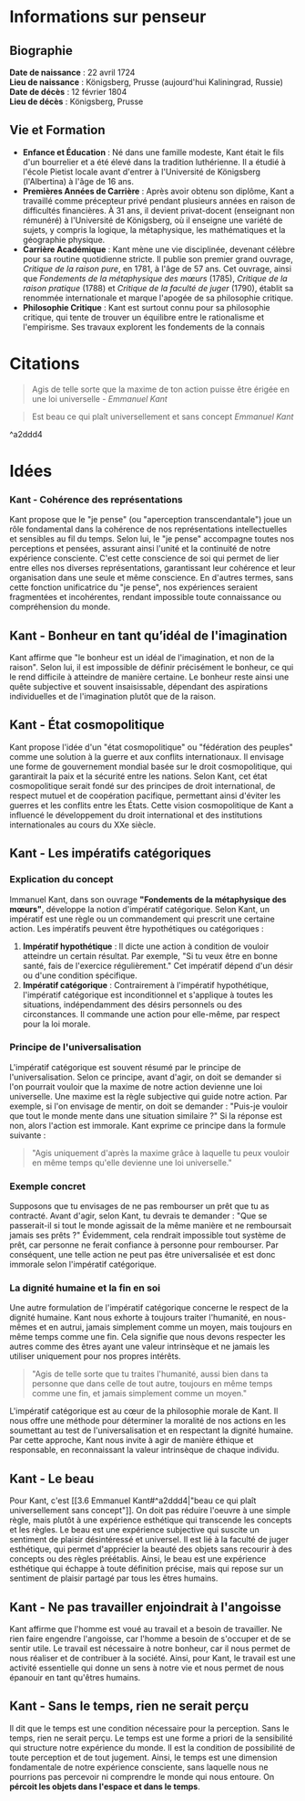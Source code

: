 # Informations sur penseur

## Biographie

**Date de naissance** : 22 avril 1724  
**Lieu de naissance** : Königsberg, Prusse (aujourd'hui Kaliningrad, Russie)  
**Date de décès** : 12 février 1804  
**Lieu de décès** : Königsberg, Prusse

## Vie et Formation

- **Enfance et Éducation** : Né dans une famille modeste, Kant était le fils d'un bourrelier et a été élevé dans la tradition luthérienne. Il a étudié à l'école Pietist locale avant d'entrer à l'Université de Königsberg (l'Albertina) à l'âge de 16 ans.
- **Premières Années de Carrière** : Après avoir obtenu son diplôme, Kant a travaillé comme précepteur privé pendant plusieurs années en raison de difficultés financières. À 31 ans, il devient privat-docent (enseignant non rémunéré) à l'Université de Königsberg, où il enseigne une variété de sujets, y compris la logique, la métaphysique, les mathématiques et la géographie physique.
- **Carrière Académique** : Kant mène une vie disciplinée, devenant célèbre pour sa routine quotidienne stricte. Il publie son premier grand ouvrage, _Critique de la raison pure_, en 1781, à l'âge de 57 ans. Cet ouvrage, ainsi que _Fondements de la métaphysique des mœurs_ (1785), _Critique de la raison pratique_ (1788) et _Critique de la faculté de juger_ (1790), établit sa renommée internationale et marque l'apogée de sa philosophie critique.
- **Philosophie Critique** : Kant est surtout connu pour sa philosophie critique, qui tente de trouver un équilibre entre le rationalisme et l'empirisme. Ses travaux explorent les fondements de la connais

# Citations

> Agis de telle sorte que la maxime de ton action puisse être érigée en une loi universelle - _Emmanuel Kant_

> Est beau ce qui plaît universellement et sans concept _Emmanuel Kant_

^a2ddd4

# Idées

### Kant - Cohérence des représentations

Kant propose que le "je pense" (ou "aperception transcendantale") joue un rôle fondamental dans la cohérence de nos représentations intellectuelles et sensibles au fil du temps. Selon lui, le "je pense" accompagne toutes nos perceptions et pensées, assurant ainsi l'unité et la continuité de notre expérience consciente. C'est cette conscience de soi qui permet de lier entre elles nos diverses représentations, garantissant leur cohérence et leur organisation dans une seule et même conscience. En d'autres termes, sans cette fonction unificatrice du "je pense", nos expériences seraient fragmentées et incohérentes, rendant impossible toute connaissance ou compréhension du monde.

## Kant - Bonheur en tant qu’idéal de l'imagination

Kant affirme que "le bonheur est un idéal de l'imagination, et non de la raison". Selon lui, il est impossible de définir précisément le bonheur, ce qui le rend difficile à atteindre de manière certaine. Le bonheur reste ainsi une quête subjective et souvent insaisissable, dépendant des aspirations individuelles et de l'imagination plutôt que de la raison​.

## Kant - État cosmopolitique

Kant propose l'idée d'un "état cosmopolitique" ou "fédération des peuples" comme une solution à la guerre et aux conflits internationaux. Il envisage une forme de gouvernement mondial basée sur le droit cosmopolitique, qui garantirait la paix et la sécurité entre les nations. Selon Kant, cet état cosmopolitique serait fondé sur des principes de droit international, de respect mutuel et de coopération pacifique, permettant ainsi d'éviter les guerres et les conflits entre les États. Cette vision cosmopolitique de Kant a influencé le développement du droit international et des institutions internationales au cours du XXe siècle.

## Kant - Les impératifs catégoriques

### Explication du concept

Immanuel Kant, dans son ouvrage **"Fondements de la métaphysique des mœurs"**, développe la notion d'impératif catégorique. Selon Kant, un impératif est une règle ou un commandement qui prescrit une certaine action. Les impératifs peuvent être hypothétiques ou catégoriques :

1. **Impératif hypothétique** : Il dicte une action à condition de vouloir atteindre un certain résultat. Par exemple, "Si tu veux être en bonne santé, fais de l'exercice régulièrement." Cet impératif dépend d'un désir ou d'une condition spécifique.
2. **Impératif catégorique** : Contrairement à l'impératif hypothétique, l'impératif catégorique est inconditionnel et s'applique à toutes les situations, indépendamment des désirs personnels ou des circonstances. Il commande une action pour elle-même, par respect pour la loi morale.

### Principe de l'universalisation

L'impératif catégorique est souvent résumé par le principe de l'universalisation. Selon ce principe, avant d'agir, on doit se demander si l'on pourrait vouloir que la maxime de notre action devienne une loi universelle. Une maxime est la règle subjective qui guide notre action. Par exemple, si l'on envisage de mentir, on doit se demander : "Puis-je vouloir que tout le monde mente dans une situation similaire ?" Si la réponse est non, alors l'action est immorale. Kant exprime ce principe dans la formule suivante :

> "Agis uniquement d'après la maxime grâce à laquelle tu peux vouloir en même temps qu'elle devienne une loi universelle."

### Exemple concret

Supposons que tu envisages de ne pas rembourser un prêt que tu as contracté. Avant d'agir, selon Kant, tu devrais te demander : "Que se passerait-il si tout le monde agissait de la même manière et ne remboursait jamais ses prêts ?" Évidemment, cela rendrait impossible tout système de prêt, car personne ne ferait confiance à personne pour rembourser. Par conséquent, une telle action ne peut pas être universalisée et est donc immorale selon l'impératif catégorique.

### La dignité humaine et la fin en soi

Une autre formulation de l'impératif catégorique concerne le respect de la dignité humaine. Kant nous exhorte à toujours traiter l'humanité, en nous-mêmes et en autrui, jamais simplement comme un moyen, mais toujours en même temps comme une fin. Cela signifie que nous devons respecter les autres comme des êtres ayant une valeur intrinsèque et ne jamais les utiliser uniquement pour nos propres intérêts.

> "Agis de telle sorte que tu traites l'humanité, aussi bien dans ta personne que dans celle de tout autre, toujours en même temps comme une fin, et jamais simplement comme un moyen."

L'impératif catégorique est au cœur de la philosophie morale de Kant. Il nous offre une méthode pour déterminer la moralité de nos actions en les soumettant au test de l'universalisation et en respectant la dignité humaine. Par cette approche, Kant nous invite à agir de manière éthique et responsable, en reconnaissant la valeur intrinsèque de chaque individu.

## Kant - Le beau

Pour Kant, c'est [[3.6 Emmanuel Kant#^a2ddd4|"beau ce qui plaît universellement sans concept"]]. On doit pas réduire l'oeuvre à une simple règle, mais plutôt à une expérience esthétique qui transcende les concepts et les règles. Le beau est une expérience subjective qui suscite un sentiment de plaisir désintéressé et universel. Il est lié à la faculté de juger esthétique, qui permet d'apprécier la beauté des objets sans recourir à des concepts ou des règles préétablis. Ainsi, le beau est une expérience esthétique qui échappe à toute définition précise, mais qui repose sur un sentiment de plaisir partagé par tous les êtres humains.

## Kant - Ne pas travailler enjoindrait à l'angoisse

Kant affirme que l'homme est voué au travail et a besoin de travailler. Ne rien faire engendre l'angoisse, car l'homme a besoin de s'occuper et de se sentir utile. Le travail est nécessaire à notre bonheur, car il nous permet de nous réaliser et de contribuer à la société. Ainsi, pour Kant, le travail est une activité essentielle qui donne un sens à notre vie et nous permet de nous épanouir en tant qu'êtres humains.

## Kant - Sans le temps, rien ne serait perçu

Il dit que le temps est une condition nécessaire pour la perception. Sans le temps, rien ne serait perçu. Le temps est une forme a priori de la sensibilité qui structure notre expérience du monde. Il est la condition de possibilité de toute perception et de tout jugement. Ainsi, le temps est une dimension fondamentale de notre expérience consciente, sans laquelle nous ne pourrions pas percevoir ni comprendre le monde qui nous entoure. On **pércoit les objets dans l'espace et dans le temps**.
